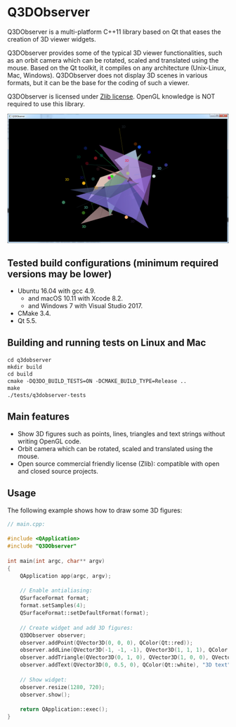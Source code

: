Q3DObserver
===========

Q3DObserver is a multi-platform C++11 library based on Qt that eases the creation of 3D viewer widgets.

Q3DObserver provides some of the typical 3D viewer functionalities, such as an orbit camera which can be rotated, scaled and translated using the mouse. Based on the Qt toolkit, it compiles on any architecture (Unix-Linux, Mac, Windows). Q3DObserver does not display 3D scenes in various formats, but it can be the base for the coding of such a viewer.

Q3DObserver is licensed under [Zlib license](LICENSE.txt). OpenGL knowledge is NOT required to use this library.

![screenshot of some 3D shapes rendered with Q3DObserver](screenshot.png?raw=true)

## Tested build configurations (minimum required versions may be lower)

* Ubuntu 16.04 with gcc 4.9.
	* and macOS 10.11 with Xcode 8.2.
	* and Windows 7 with Visual Studio 2017.
* CMake 3.4.
* Qt 5.5.

## Building and running tests on Linux and Mac

```
cd q3dobserver
mkdir build
cd build
cmake -DQ3DO_BUILD_TESTS=ON -DCMAKE_BUILD_TYPE=Release ..
make
./tests/q3dobserver-tests
```

## Main features

* Show 3D figures such as points, lines, triangles and text strings without writing OpenGL code.
* Orbit camera which can be rotated, scaled and translated using the mouse.
* Open source commercial friendly license (Zlib): compatible with open and closed source projects.

## Usage

The following example shows how to draw some 3D figures:

```cpp
// main.cpp:

#include <QApplication>
#include "Q3DObserver"

int main(int argc, char** argv)
{
    QApplication app(argc, argv);

    // Enable antialiasing:
    QSurfaceFormat format;
    format.setSamples(4);
    QSurfaceFormat::setDefaultFormat(format);

    // Create widget and add 3D figures:
    Q3DObserver observer;
    observer.addPoint(QVector3D(0, 0, 0), QColor(Qt::red));
    observer.addLine(QVector3D(-1, -1, -1), QVector3D(1, 1, 1), QColor(Qt::green));
    observer.addTriangle(QVector3D(0, 1, 0), QVector3D(1, 0, 0), QVector3D(-1, 0, 0), QColor(Qt::blue));
    observer.addText(QVector3D(0, 0.5, 0), QColor(Qt::white), "3D text");

    // Show widget:
    observer.resize(1280, 720);
    observer.show();

    return QApplication::exec();
}
```
